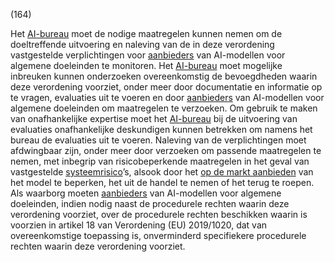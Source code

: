 (164)

Het [AI-bureau](a3.md#^aibur) moet de nodige maatregelen kunnen nemen om de doeltreffende uitvoering en naleving van de in deze verordening vastgestelde verplichtingen voor [aanbieders](a3.md#^aanbieder) van AI-modellen voor algemene doeleinden te monitoren. Het [AI-bureau](a3.md#^aibur) moet mogelijke inbreuken kunnen onderzoeken overeenkomstig de bevoegdheden waarin deze verordening voorziet, onder meer door documentatie en informatie op te vragen, evaluaties uit te voeren en door [aanbieders](a3.md#^aanbieder) van AI-modellen voor algemene doeleinden om maatregelen te verzoeken. Om gebruik te maken van onafhankelijke expertise moet het [AI-bureau](a3.md#^aibur) bij de uitvoering van evaluaties onafhankelijke deskundigen kunnen betrekken om namens het bureau de evaluaties uit te voeren. Naleving van de verplichtingen moet afdwingbaar zijn, onder meer door verzoeken om passende maatregelen te nemen, met inbegrip van risicobeperkende maatregelen in het geval van vastgestelde [systeemrisico](a3.md#^sysrisk)’s, alsook door het [op de markt aanbieden](a3.md#^markt) van het model te beperken, het uit de handel te nemen of het terug te roepen. Als waarborg moeten [aanbieders](a3.md#^aanbieder) van AI-modellen voor algemene doeleinden, indien nodig naast de procedurele rechten waarin deze verordening voorziet, over de procedurele rechten beschikken waarin is voorzien in artikel 18 van Verordening (EU) 2019/1020, dat van overeenkomstige toepassing is, onverminderd specifiekere procedurele rechten waarin deze verordening voorziet.
